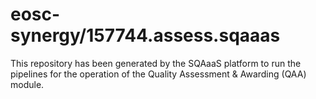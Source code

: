 # eosc-synergy/157744.assess.sqaaas
This repository has been generated by the SQAaaS platform to run the pipelines
for the operation of the
Quality Assessment & Awarding (QAA)
module.